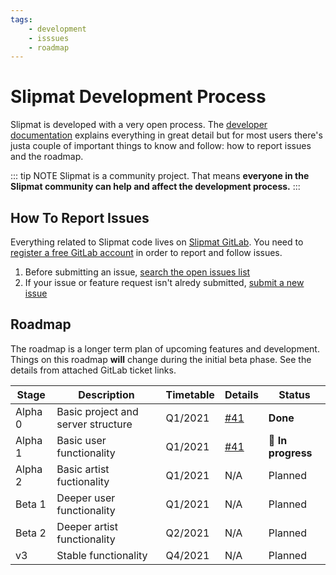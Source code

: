 ```yaml
---
tags: 
    - development
    - isssues
    - roadmap
---
```


# Slipmat Development Process

Slipmat is developed with a very open process. The [developer documentation](https://developer.slipmat.io/) explains everything in great detail but for most users there's justa couple of important things to know and follow: how to report issues and the roadmap.


::: tip NOTE
Slipmat is a community project. That means **everyone in the Slipmat community can help and affect the development process.**
:::

## How To Report Issues

Everything related to Slipmat code lives on [Slipmat GitLab](https://gitlab.com/slipmatio). You need to [register a free GitLab account](https://gitlab.com/users/sign_up) in order to report and follow issues.

1. Before submitting an issue, [search the open issues list](https://gitlab.com/slipmatio/development/-/issues)
2. If your issue or feature request isn't alredy submitted, [submit a new issue](https://gitlab.com/slipmatio/development/-/issues/new)

## Roadmap

The roadmap is a longer term plan of upcoming features and development. Things on this roadmap **will** change during the initial beta phase. See the details from attached GitLab ticket links.

| Stage        | Description           | Timetable  | Details  | Status  |
| ------------ |-----------------------| -----------| --------| --------|
| Alpha 0      | Basic project and server structure | Q1/2021 | [#41](https://gitlab.com/slipmatio/development/-/issues/41) | **Done** |
| Alpha 1      | Basic user functionality | Q1/2021 | [#41](https://gitlab.com/slipmatio/development/-/issues/41) |:running: **In progress** |
| Alpha 2      | Basic artist fuctionality | Q1/2021 | N/A |Planned |
| Beta 1       | Deeper user functionality      | Q1/2021 | N/A |Planned |
| Beta 2       | Deeper artist functionality      | Q2/2021 | N/A |Planned |
| v3           | Stable functionality      | Q4/2021 | N/A |Planned |
